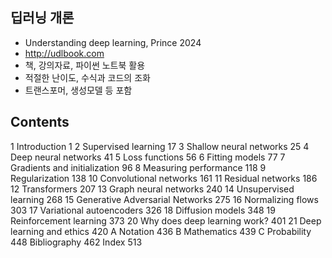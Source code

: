 ## 딥러닝 개론
- Understanding deep learning, Prince 2024
- http://udlbook.com
- 책, 강의자료, 파이썬 노트북 활용
- 적절한 난이도, 수식과 코드의 조화
- 트랜스포머, 생성모델 등 포함

## Contents
1 Introduction 1
2 Supervised learning 17
3 Shallow neural networks 25
4 Deep neural networks 41
5 Loss functions 56
6 Fitting models 77
7 Gradients and initialization 96
8 Measuring performance 118
9 Regularization 138
10 Convolutional networks 161
11 Residual networks 186
12 Transformers 207
13 Graph neural networks 240
14 Unsupervised learning 268
15 Generative Adversarial Networks 275
16 Normalizing flows 303
17 Variational autoencoders 326
18 Diffusion models 348
19 Reinforcement learning 373
20 Why does deep learning work? 401
21 Deep learning and ethics 420
A Notation 436
B Mathematics 439
C Probability 448
Bibliography 462
Index 513

 
